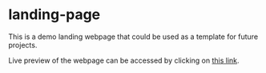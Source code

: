 # landing-page
<p>This is a demo landing webpage that could be used as a template for future projects.</p>
<p>Live preview of the webpage can be accessed by clicking on <a href="https://hchoi0309.github.io/landing-page/" target="_blank">this link</a>.